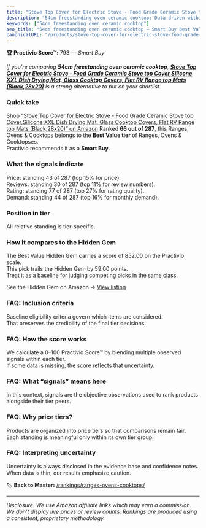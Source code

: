 ```yaml
---
title: "Stove Top Cover for Electric Stove - Food Grade Ceramic Stove top Cover,Silicone XXL Dish Drying Mat, Glass Cooktop Covers, Flat RV Range top Mats (Black,28x20)"
description: "54cm freestanding oven ceramic cooktop: Data-driven within Best Value ranking using the Practivio Score™. Positioned by quality, value, demand, findability, mo…"
keywords: ["54cm freestanding oven ceramic cooktop"]
seo_title: "54cm freestanding oven ceramic cooktop — Smart Buy Best Value (2025)"
canonicalURL: "/products/stove-top-cover-for-electric-stove-food-grade-ceramic-stove-top-coversilicone-xxl-dish-drying-mat-glass-cooktop-covers-flat-rv-range-top-mats-black28x20-B0DGTC73BT/"
---
```


**🏆 Practivio Score™:** 793 — _Smart Buy_


*If you're comparing **54cm freestanding oven ceramic cooktop**, **[Stove Top Cover for Electric Stove - Food Grade Ceramic Stove top Cover,Silicone XXL Dish Drying Mat, Glass Cooktop Covers, Flat RV Range top Mats (Black,28x20)](https://www.amazon.com/dp/B0DGTC73BT?tag=practivio-20)** is a strong alternative to put on your shortlist.*
### Quick take
[Shop “Stove Top Cover for Electric Stove - Food Grade Ceramic Stove top Cover,Silicone XXL Dish Drying Mat, Glass Cooktop Covers, Flat RV Range top Mats (Black,28x20)” on Amazon](https://www.amazon.com/dp/B0DGTC73BT?tag=practivio-20)
Ranked **66 out of 287**, this Ranges, Ovens & Cooktops belongs to the **Best Value tier** of Ranges, Ovens & Cooktopses.  
Practivio recommends it as a **Smart Buy**.

### What the signals indicate
Price: standing 43 of 287 (top 15% for price).  
Reviews: standing 30 of 287 (top 11% for review numbers).  
Rating: standing 77 of 287 (top 27% for rating quality).  
Demand: standing 44 of 287 (top 16% for monthly demand).

### Position in tier
All relative standing is tier-specific.

### How it compares to the Hidden Gem
The Best Value Hidden Gem carries a score of 852.00 on the Practivio scale.  
This pick trails the Hidden Gem by 59.00 points.  
Treat it as a baseline for judging competing picks in the same class.  

See the Hidden Gem on Amazon → [View listing](https://www.amazon.com/dp/B0CHJ5HFNB?tag=practivio-20)

### FAQ: Inclusion criteria
Baseline eligibility criteria govern which items are considered.  
That preserves the credibility of the final tier decisions.

### FAQ: How the score works
We calculate a 0–100 Practivio Score™ by blending multiple observed signals within each tier.  
If some data is missing, the score reflects that uncertainty.

### FAQ: What “signals” means here
In this context, signals are the objective observations used to rank products alongside their tier peers.

### FAQ: Why price tiers?
Products are organized into price tiers so that comparisons remain fair.  
Each standing is meaningful only within its own tier group.

### FAQ: Interpreting uncertainty
Uncertainty is always disclosed in the evidence base and confidence notes.  
When data is thin, our results emphasize caution.


🏷️ **Back to Master:** [/rankings/ranges-ovens-cooktops/](/rankings/ranges-ovens-cooktops/)

---
_Disclosure: We use Amazon affiliate links which may earn a commission. We don’t display live prices or review counts. Rankings are produced using a consistent, proprietary methodology._
